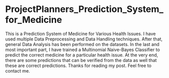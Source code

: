 # ProjectPlanners_Prediction_System_for_Medicine
This is a Prediction System of Medicine for Various Health Issues. I have used multiple Data Preprocessing and Data Handling techniques.
After that, general Data Analysis has been performed on the datasets.
In the last and most important part, I have trained a Multinomial Naive-Bayes Classifier to predict the correct medicine for a particular health issue.
At the very end, there are some predictions that can be verified from the data as well that these are correct predictions.
Thanks for reading my post.
Feel free to contact me.
